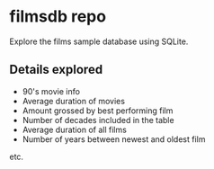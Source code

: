 # filmsdb repo
Explore the films sample database using SQLite. 

## Details explored

- 90's movie info 
- Average duration of movies
- Amount grossed by best performing film
- Number of decades included in the table
- Average duration of all films
- Number of years between newest and oldest film

etc. 

